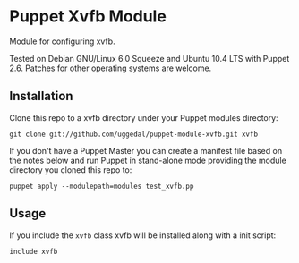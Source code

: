 Puppet Xvfb Module
==================

Module for configuring xvfb.

Tested on Debian GNU/Linux 6.0 Squeeze and Ubuntu 10.4 LTS with
Puppet 2.6. Patches for other operating systems are welcome.


Installation
------------

Clone this repo to a xvfb directory under your Puppet modules directory:

    git clone git://github.com/uggedal/puppet-module-xvfb.git xvfb

If you don't have a Puppet Master you can create a manifest file
based on the notes below and run Puppet in stand-alone mode
providing the module directory you cloned this repo to:

    puppet apply --modulepath=modules test_xvfb.pp


Usage
-----

If you include the `xvfb` class xvfb will be installed along
with a init script:

    include xvfb
